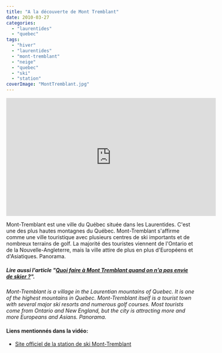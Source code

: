 ```yaml
---
title: "A la découverte de Mont Tremblant"
date: 2010-03-27
categories: 
  - "laurentides"
  - "quebec"
tags: 
  - "hiver"
  - "laurentides"
  - "mont-tremblant"
  - "neige"
  - "quebec"
  - "ski"
  - "station"
coverImage: "MontTremblant.jpg"
---
```


<iframe src="https://www.youtube.com/embed/LRf_KrTZZ4A" width="560" height="315" frameborder="0" allowfullscreen="allowfullscreen"></iframe>

Mont-Tremblant est une ville du Québec située dans les Laurentides. C'est une des plus hautes montagnes du Québec. Mont-Tremblant s'affirme comme une ville touristique avec plusieurs centres de ski importants et de nombreux terrains de golf. La majorité des touristes viennent de l'Ontario et de la Nouvelle-Angleterre, mais la ville attire de plus en plus d'Européens et d'Asiatiques. Panorama.

##### Lire aussi l'article "[Quoi faire à Mont Tremblant quand on n'a pas envie de skier ?](https://noteauvoyageur.eu/mont-tremblant-sous-la-neige/)".

_Mont-Tremblant is a village in the Laurentian mountains of Quebec. It is one of the highest mountains in Quebec. Mont-Tremblant itself is a tourist town with several major ski resorts and numerous golf courses. Most tourists come from Ontario and New England, but the city is attracting more and more Europeans and Asians. Panorama._

#### Liens mentionnés dans la vidéo:

- [Site officiel de la station de ski Mont-Tremblant](http://www.tremblant.ca)
